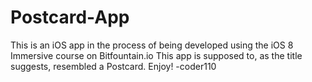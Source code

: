 # Postcard-App
This is an iOS app in the process of being developed using the iOS 8 Immersive course on Bitfountain.io
This app is supposed to, as the title suggests, resembled a Postcard.
Enjoy!
-coder110

